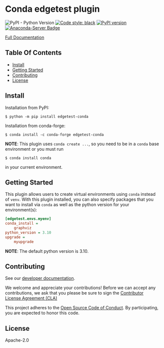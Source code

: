 # Conda edgetest plugin

![PyPI - Python Version](https://img.shields.io/pypi/pyversions/edgetest-conda)
[![Code style: black](https://img.shields.io/badge/code%20style-black-000000.svg)](https://github.com/ambv/black)
[![PyPI version](https://badge.fury.io/py/edgetest-conda.svg)](https://badge.fury.io/py/edgetest-conda)
[![Anaconda-Server Badge](https://anaconda.org/conda-forge/edgetest-conda/badges/version.svg)](https://anaconda.org/conda-forge/edgetest-conda)

[Full Documentation](https://capitalone.github.io/edgetest-conda/)

Table Of Contents
-----------------

- [Install](#install)
- [Getting Started](#getting-started)
- [Contributing](#contributing)
- [License](#license)

Install
-------

Installation from PyPI:

```console
$ python -m pip install edgetest-conda
```

Installation from conda-forge:

```console
$ conda install -c conda-forge edgetest-conda
```



**NOTE**: This plugin uses ``conda create ...``, so you need to be in a ``conda`` base environment
or you must run

```console
$ conda install conda
```

in your current environment.

Getting Started
---------------

This plugin allows users to create virtual environments using ``conda`` instead of ``venv``.
With this plugin installed, you can also specify packages that you want to install via ``conda``
as well as the python version for your environment(s):

```ini
[edgetest.envs.myenv]
conda_install =
    graphviz
python_version = 3.10
upgrade =
    myupgrade
```

**NOTE**: The default python version is 3.10.


Contributing
------------

See our [developer documentation](https://capitalone.github.io/edgetest-conda/developer.html).

We welcome and appreciate your contributions! Before we can accept any contributions, we ask that you please be sure to
sign the [Contributor License Agreement (CLA)](https://cla-assistant.io/capitalone/edgetest-conda)

This project adheres to the [Open Source Code of Conduct](https://developer.capitalone.com/resources/code-of-conduct/).
By participating, you are expected to honor this code.

License
-------

Apache-2.0

